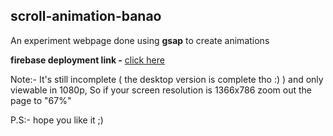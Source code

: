 ## scroll-animation-banao
An experiment webpage done using **gsap** to create animations

**firebase deployment link -** [click here](https://scroll-animation-banao.web.app/)

Note:- It's still incomplete ( the desktop version is complete tho :) ) and only viewable in 1080p, So if your screen resolution is 1366x786 zoom out the page to "67%"

P.S:- hope you like it ;)
